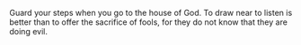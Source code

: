 Guard your steps when you go to the house of God. To draw near to listen is better than to offer the sacrifice of fools, for they do not know that they are doing evil.
